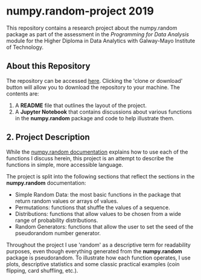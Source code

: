 # numpy.random-project 2019

This repository contains a research project about the numpy.random package as part of the assessment in the *Programming for Data Analysis* module for the Higher Diploma in Data Analytics with Galway-Mayo Institute of Technology.


## About this Repository

The repository can be accessed [here](https://github.com/jennifer-ryan/numpy.random-project). Clicking the 'clone or download' button will allow you to download the repository to your machine. The contents are:

1. A **README** file that outlines the layout of the project.
2. A **Jupyter Notebook** that contains discussions about various functions in the **numpy.random** package and code to help illustrate them.


## 2. Project Description

While the [numpy.random documentation](https://docs.scipy.org/doc/numpy-1.16.0/reference/routines.random.html#) explains how to use each of the functions I discuss herein, this project is an attempt to describe the functions in simple, more accessible language. 

The project is split into the following sections that reflect the sections in the **numpy.random** documentation:

- Simple Random Data: the most basic functions in the package that return random values or arrays of values. 
- Permutations: functions that shuffle the values of a sequence.
- Distributions: functions that allow values to be chosen from a wide range of probability distributions.
- Random Generators: functions that allow the user to set the seed of the pseudorandom number generator.

Throughout the project I use 'random' as a descriptive term for readability purposes, even though everything generated from the **numpy.random** package is pseudorandom. To illustrate how each function operates, I use plots, descriptive statistics and some classic practical examples (coin flipping, card shuffling, etc.).